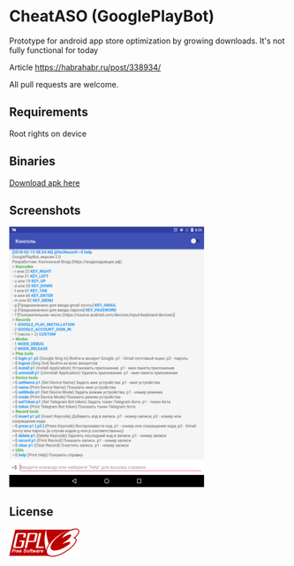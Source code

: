 # CheatASO (GooglePlayBot)

Prototype for android app store optimization by growing downloads. It's not fully functional for today

Article https://habrahabr.ru/post/338934/

All pull requests are welcome.

## Requirements

Root rights on device

## Binaries
[Download apk here](https://github.com/androidovshchik/CheatASO/releases)

## Screenshots

<img src="art/Screenshot_20180215-082506.png" width="70%"/>

## License

<img src="art/gplv3-127x51.png">
